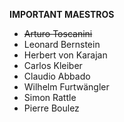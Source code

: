 **IMPORTANT MAESTROS**

- ~~Arturo Toscanini~~
- Leonard Bernstein
- Herbert von Karajan
- Carlos Kleiber
- Claudio Abbado
- Wilhelm Furtwängler
- Simon Rattle
- Pierre Boulez
